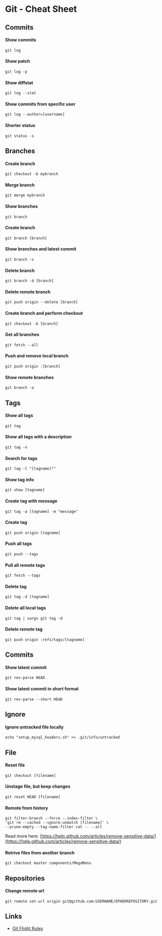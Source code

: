 # Git - Cheat Sheet


## Commits

#### Show commits
`git log`

#### Show patch
`git log -p`

#### Show diffstat
`git log --stat`

#### Show commits from specific user
`git log --author=[username]`

#### Shorter status
`git status -s`


## Branches

#### Create branch
`git checkout -b mybranch`

#### Merge branch
`git merge mybranch`

#### Show branches
`git branch`

#### Create branch
`git branch [branch]`

#### Show branches and latest commit
`git branch -v`

#### Delete branch
`git branch -d [branch]`

#### Delete remote branch
`git push origin --delete [branch]`

#### Create branch and perform checkout
`git checkout -b [branch]`

#### Get all branches
`git fetch --all`

#### Push and remove local branch
`git push origin :[branch] `

#### Show remote branches
`git branch -a`


## Tags

#### Show all tags
`git tag`

#### Show all tags with a description
`git tag -n`

#### Search for tags
`git tag -l "[tagname]*"`

#### Show tag info
`git show [tagname]`

#### Create tag with message
`git tag -a [tagname] -m "message"`

#### Create tag
`git push origin [tagname]`

#### Push all tags
`git push --tags`

#### Pull all remote tags
`git fetch --tags`

#### Delete tag
`git tag -d [tagname]`

#### Delete all local tags
`git tag | xargs git tag -d`

#### Delete remote tag
`git push origin :refs/tags/[tagname]`


## Commits

#### Show latest commit
`git rev-parse HEAD`

#### Show latest commit in short format
`git rev-parse --short HEAD`


## Ignore

#### Ignore untracked file locally
`echo "setup_mysql_headers.sh" >> .git/info/untracked`


## File

#### Reset file
`git checkout [filename]`

#### Unstage file, but keep changes
`git reset HEAD [filename]`

#### Remote from history
```
git filter-branch --force --index-filter \
'git rm --cached --ignore-unmatch [filename]' \
--prune-empty --tag-name-filter cat -- --all
```

Read more here: [https://help.github.com/articles/remove-sensitive-data/](https://help.github.com/articles/remove-sensitive-data/)

#### Retrive files from another branch
```
git checkout master components/MegaMenu
```

## Repositories

#### Change remote url
`git remote set-url origin git@github.com:USERNAME/OTHERREPOSITORY.git`


## Links

- [Git Flight Rules](https://github.com/k88hudson/git-flight-rules/)
